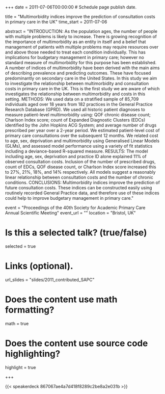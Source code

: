 +++
date = 2011-07-06T00:00:00  # Schedule page publish date.

title = "Multimorbidity indices improve the prediction of consultation costs in primary care in the UK"
time_start = 2011-07-06

abstract = "INTRODUCTION: As the population ages, the number of people with multiple problems is likely to increase. There is growing recognition of the importance of multimorbidity as an entity in itself and a belief that management of patients with multiple problems may require resources over and above those needed to treat each condition individually. This has implications for budgetary management in primary care; however no standard measure of multimorbidity for this purpose has been established. A number of indices of multimorbidity have been derived with the main aims of describing prevalence and predicting outcomes. These have focused predominantly on secondary care in the United States. In this study we aim to investigate the relationship between multimorbidity and consultation costs in primary care in the UK. This is the first study we are aware of which investigates the relationship between multimorbidity and costs in this setting. METHODS: We used data on a stratified sample of 85,709 individuals aged over 18 years from 182 practices in the General Practice Research Database (GPRD). We used all historic patient diagnoses to measure patient-level multimorbidity using: QOF chronic disease count; Charlson Index score; count of Expanded Diagnostic Clusters (EDCs) identified by the John Hopkins ACG System; and average number of drugs prescribed per year over a 2-year period. We estimated patient-level cost of primary care consultations over the subsequent 12 months. We related cost to age, sex, deprivation and multimorbidity using Generalised Linear Models (GLMs), and assessed model performance using a variety of fit statistics including a deviance-based R-squared measure. RESULTS: The model including age, sex, deprivation and practice ID alone explained 11% of observed consultation costs. Inclusion of the number of prescribed drugs, count of EDCs, QOF disease count, or Charlson Index score increased this to 27%, 21%, 18%, and 14% respectively. All models suggest a reasonably linear relationship between consultation costs and the number of chronic conditions. CONCLUSIONS: Multimorbidity indices improve the prediction of future consultation costs. These indices can be constructed easily using routinely recorded General Practice data, and therefore use of these indices could help to improve budgetary management in primary care."

event = "Proceedings of the 40th Society for Academic Primary Care Annual Scientific Meeting"
event_url = ""
location = "Bristol, UK"

# Is this a selected talk? (true/false)
selected = true

# Links (optional).
url_slides = "slides/2011_contributed_SAPC"

# Does the content use math formatting?
math = true

# Does the content use source code highlighting?
highlight = true

+++

{{< speakerdeck 867067ae4a7d418f8289c2be8a2e031b >}}
